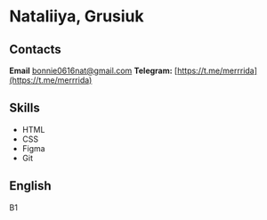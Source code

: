 # Nataliiya, Grusiuk

## Contacts

**Email** [bonnie0616nat@gmail.com](bonnie0616nat@gmail.com)
**Telegram:** [https://t.me/merrrida](https://t.me/merrrida)

## Skills

- HTML
- CSS
- Figma
- Git

## English
B1
